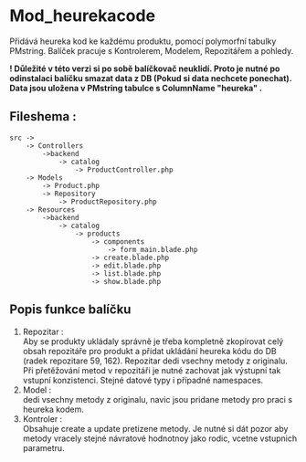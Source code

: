 # Mod_heurekacode
Přidává heureka kod ke každému produktu, pomocí polymorfní tabulky PMstring.
Balíček pracuje s Kontrolerem, Modelem, Repozitářem a pohledy.

<strong>
! Důležité v této verzi si po sobě balíčkovač neuklidí. Proto je nutné po odinstalaci 
balíčku smazat data z DB (Pokud si data nechcete ponechat). Data jsou uložena v PMstring tabulce s ColumnName "heureka"
.
</strong> 

Fileshema :
-
    src ->  
        -> Controllers
            ->backend
                -> catalog
                    -> ProductController.php
        -> Models
            -> Product.php
            -> Repository
                -> ProductRepository.php
        -> Resources   
            ->backend
                -> catalog
                    -> products
                        -> components
                            -> form_main.blade.php
                        -> create.blade.php
                        -> edit.blade.php
                        -> list.blade.php
                        -> show.blade.php
                        

Popis funkce balíčku
-
1. Repozitar : <br />
    Aby se produkty ukládaly správně je třeba kompletně zkopírovat celý obsah repozitáře pro produkt
    a přidat ukládání heureka kódu do DB (radek repozitare 59, 162). Repozitar dedi vsechny metody z originalu.
    Při přetěžování metod v repozitáři je nutné zachovat jak výstupní tak vstupní konzistenci. Stejné datové typy 
    i případné namespaces.
2. Model : <br />
    dedi vsechny metody z originalu, navic jsou pridane metody pro praci s heureka kodem.
3. Kontroler :<br />
    Obsahuje create a update pretizene metody. Je nutné si dát pozor aby metody vracely 
    stejné návratové hodnotnoy jako rodic, vcetne vstupnich parametru.
    
      